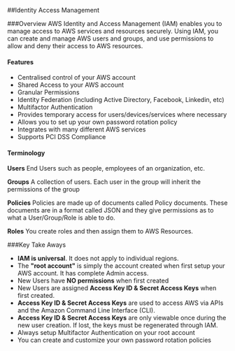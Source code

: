 ##Identity Access Management

###Overview
AWS Identity and Access Management (IAM) enables you to manage access to AWS services and resources securely. Using IAM, you can create and manage AWS users and groups, and use permissions to allow and deny their access to AWS resources. 
    
#### Features
- Centralised control of your AWS account
- Shared Access to your AWS account
- Granular Permissions
- Identity Federation (including Active Directory, Facebook, Linkedin, etc)
- Multifactor Authentication
- Provides temporary access for users/devices/services where necessary
- Allows you to set up your own password rotation policy
- Integrates with many different AWS services
- Supports PCI DSS Compliance

#### Terminology
**Users**
End Users such as people, employees of an organization, etc.

**Groups**
A collection of users. Each user in the group will inherit the permissions of the group

**Policies**
Policies are made up of documents called Policy documents. These documents are in a format called JSON and they give permissions as to what a User/Group/Role is able to do.

**Roles**
You create roles and then assign them to AWS Resources.

###Key Take Aways
- **IAM is universal**. It does not apply to individual regions.
- The **"root account"** is simply the account created when first setup your AWS account. It has complete Admin access.
- New Users have **NO permissions** when first created
- New Users are assigned **Access Key ID & Secret Access Keys** when first created.
- **Access Key ID & Secret Access Keys** are used to access AWS via APIs and the Amazon Command Line Interface (CLI).
- **Access Key ID & Secret Access Keys** are only viewable once during the new user creation. If lost, the keys must be regenerated through IAM.
- Always setup Multifactor Authentication on your root account
- You can create and customize your own password rotation policies
